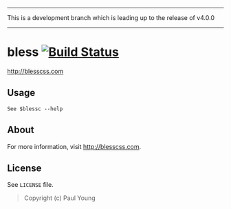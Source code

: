 ***
This is a development branch which is leading up to the release of v4.0.0
***

# bless [![Build Status](https://travis-ci.org/paulyoung/bless.js.svg?branch=4.0.0-development)](https://travis-ci.org/paulyoung/bless.js)
<http://blesscss.com>

## Usage
`See $blessc --help`

## About
For more information, visit <http://blesscss.com>.

## License

See `LICENSE` file.

> Copyright (c) Paul Young
